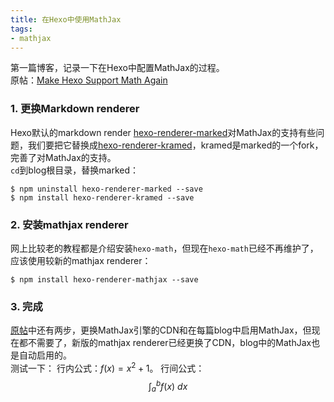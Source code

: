 ```yaml
---
title: 在Hexo中使用MathJax
tags:
- mathjax
---
```

第一篇博客，记录一下在Hexo中配置MathJax的过程。  
原帖：[Make Hexo Support Math Again][op]  
### 1. 更换Markdown renderer
Hexo默认的markdown render [hexo-renderer-marked](https://github.com/hexojs/hexo-renderer-marked)对MathJax的支持有些问题，我们要把它替换成[hexo-renderer-kramed](https://www.npmjs.com/package/hexo-renderer-kramed)，kramed是marked的一个fork，完善了对MathJax的支持。  
`cd`到blog根目录，替换marked：
```shell
$ npm uninstall hexo-renderer-marked --save
$ npm install hexo-renderer-kramed --save
```

### 2. 安装mathjax renderer
网上比较老的教程都是介绍安装`hexo-math`，但现在`hexo-math`已经不再维护了，应该使用较新的mathjax renderer：
```shell
$ npm install hexo-renderer-mathjax --save
```


### 3. 完成
[原帖][op]中还有两步，更换MathJax引擎的CDN和在每篇blog中启用MathJax，但现在都不需要了，新版的mathjax renderer已经更换了CDN，blog中的MathJax也是自动启用的。  
测试一下：
行内公式：$f(x) = x^2 + 1$。
行间公式：
$$
\int_a^b f(x) \ dx
$$

[op]: https://nathaniel.blog/tutorials/make-hexo-support-math-again/